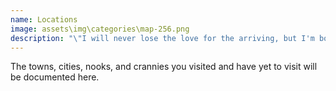 ```yaml
---
name: Locations
image: assets\img\categories\map-256.png
description: "\"I will never lose the love for the arriving, but I'm born to leave.\""
---
```


The towns, cities, nooks, and crannies you visited and have yet to visit will be documented here.